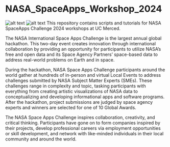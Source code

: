 # NASA_SpaceApps_Workshop_2024
![alt text](https://github.com/jollygoodjacob/NASA_SpaceApps_Workshop_2024/blob/main/Space_Apps_Default_Logo.png) ![alt text](https://github.com/jollygoodjacob/NASA_SpaceApps_Workshop_2024/blob/main/UCM.png)
This repository contains scripts and tutorials for NASA SpaceApps Challenge 2024 workshops at UC Merced.

The NASA International Space Apps Challenge is the largest annual global hackathon. This two-day event creates innovation through international collaboration by providing an opportunity for participants to utilize NASA’s free and open data and its Space Agency Partners’ space-based data to address real-world problems on Earth and in space.

During the hackathon, NASA Space Apps Challenge participants around the world gather at hundreds of in-person and virtual Local Events to address challenges submitted by NASA Subject Matter Experts (SMEs). These challenges range in complexity and topic, tasking participants with everything from creating artistic visualizations of NASA data to conceptualizing and developing informational apps and software programs. After the hackathon, project submissions are judged by space agency experts and winners are selected for one of 10 Global Awards.

The NASA Space Apps Challenge inspires collaboration, creativity, and critical thinking. Participants have gone on to form companies inspired by their projects, develop professional careers via employment opportunities or skill development, and network with like-minded individuals in their local community and around the world.
